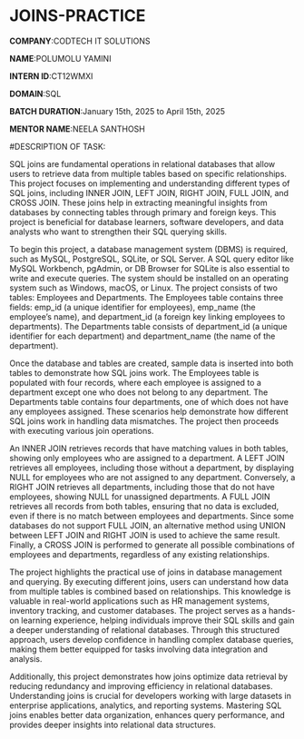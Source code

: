 # JOINS-PRACTICE

**COMPANY**:CODTECH IT SOLUTIONS

**NAME**:POLUMOLU YAMINI

**INTERN ID**:CT12WMXI

**DOMAIN**:SQL

**BATCH DURATION**:January 15th, 2025 to April 15th, 2025

**MENTOR NAME**:NEELA SANTHOSH

#DESCRIPTION OF TASK:

SQL joins are fundamental operations in relational databases that allow users to retrieve data from multiple tables based on specific relationships. This project focuses on implementing and understanding different types of SQL joins, including INNER JOIN, LEFT JOIN, RIGHT JOIN, FULL JOIN, and CROSS JOIN. These joins help in extracting meaningful insights from databases by connecting tables through primary and foreign keys. This project is beneficial for database learners, software developers, and data analysts who want to strengthen their SQL querying skills.

To begin this project, a database management system (DBMS) is required, such as MySQL, PostgreSQL, SQLite, or SQL Server. A SQL query editor like MySQL Workbench, pgAdmin, or DB Browser for SQLite is also essential to write and execute queries. The system should be installed on an operating system such as Windows, macOS, or Linux. The project consists of two tables: Employees and Departments. The Employees table contains three fields: emp_id (a unique identifier for employees), emp_name (the employee’s name), and department_id (a foreign key linking employees to departments). The Departments table consists of department_id (a unique identifier for each department) and department_name (the name of the department).

Once the database and tables are created, sample data is inserted into both tables to demonstrate how SQL joins work. The Employees table is populated with four records, where each employee is assigned to a department except one who does not belong to any department. The Departments table contains four departments, one of which does not have any employees assigned. These scenarios help demonstrate how different SQL joins work in handling data mismatches. The project then proceeds with executing various join operations.

An INNER JOIN retrieves records that have matching values in both tables, showing only employees who are assigned to a department. A LEFT JOIN retrieves all employees, including those without a department, by displaying NULL for employees who are not assigned to any department. Conversely, a RIGHT JOIN retrieves all departments, including those that do not have employees, showing NULL for unassigned departments. A FULL JOIN retrieves all records from both tables, ensuring that no data is excluded, even if there is no match between employees and departments. Since some databases do not support FULL JOIN, an alternative method using UNION between LEFT JOIN and RIGHT JOIN is used to achieve the same result. Finally, a CROSS JOIN is performed to generate all possible combinations of employees and departments, regardless of any existing relationships.

The project highlights the practical use of joins in database management and querying. By executing different joins, users can understand how data from multiple tables is combined based on relationships. This knowledge is valuable in real-world applications such as HR management systems, inventory tracking, and customer databases. The project serves as a hands-on learning experience, helping individuals improve their SQL skills and gain a deeper understanding of relational databases. Through this structured approach, users develop confidence in handling complex database queries, making them better equipped for tasks involving data integration and analysis.

Additionally, this project demonstrates how joins optimize data retrieval by reducing redundancy and improving efficiency in relational databases. Understanding joins is crucial for developers working with large datasets in enterprise applications, analytics, and reporting systems. Mastering SQL joins enables better data organization, enhances query performance, and provides deeper insights into relational data structures.

